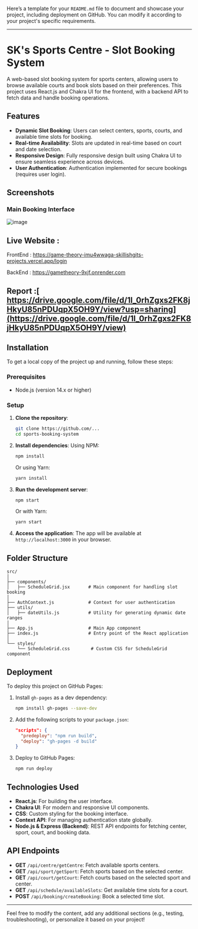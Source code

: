 Here’s a template for your `README.md` file to document and showcase your project, including deployment on GitHub. You can modify it according to your project's specific requirements.

---

# SK's Sports Centre - Slot Booking System

A web-based slot booking system for sports centers, allowing users to browse available courts and book slots based on their preferences. This project uses React.js and Chakra UI for the frontend, with a backend API to fetch data and handle booking operations.

## Features

- **Dynamic Slot Booking**: Users can select centers, sports, courts, and available time slots for booking.
- **Real-time Availability**: Slots are updated in real-time based on court and date selection.
- **Responsive Design**: Fully responsive design built using Chakra UI to ensure seamless experience across devices.
- **User Authentication**: Authentication implemented for secure bookings (requires user login).


## Screenshots

### Main Booking Interface
![image](https://github.com/user-attachments/assets/d1edc3f3-a529-4801-a55e-e324182da6fc)

## Live Website :
FrontEnd : https://game-theory-imu4wwaga-skillishgits-projects.vercel.app/login

BackEnd : https://gametheory-9xjf.onrender.com

## Report :[ https://drive.google.com/file/d/1l_0rhZgxs2FK8jHkyU85nPDUqpX5OH9Y/view?usp=sharing](https://drive.google.com/file/d/1l_0rhZgxs2FK8jHkyU85nPDUqpX5OH9Y/view)

## Installation

To get a local copy of the project up and running, follow these steps:

### Prerequisites

- Node.js (version 14.x or higher)

### Setup

1. **Clone the repository**:
    ```bash
    git clone https://github.com/...
    cd sports-booking-system
    ```

2. **Install dependencies**:
    Using NPM:
    ```bash
    npm install
    ```
    Or using Yarn:
    ```bash
    yarn install
    ```

3. **Run the development server**:
    ```bash
    npm start
    ```
    Or with Yarn:
    ```bash
    yarn start
    ```


5. **Access the application**:
   The app will be available at `http://localhost:3000` in your browser.

## Folder Structure

```
src/
│
├── components/
│   ├── ScheduleGrid.jsx       # Main component for handling slot booking
│
├── AuthContext.js             # Context for user authentication
├── utils/
│   ├── dateUtils.js           # Utility for generating dynamic date ranges
│
├── App.js                     # Main App component
├── index.js                   # Entry point of the React application
│
└── styles/
    └── ScheduleGrid.css        # Custom CSS for ScheduleGrid component
```

## Deployment

To deploy this project on GitHub Pages:

1. Install `gh-pages` as a dev dependency:
   ```bash
   npm install gh-pages --save-dev
   ```

2. Add the following scripts to your `package.json`:
   ```json
   "scripts": {
     "predeploy": "npm run build",
     "deploy": "gh-pages -d build"
   }
   ```

3. Deploy to GitHub Pages:
   ```bash
   npm run deploy
   ```
## Technologies Used

- **React.js**: For building the user interface.
- **Chakra UI**: For modern and responsive UI components.
- **CSS**: Custom styling for the booking interface.
- **Context API**: For managing authentication state globally.
- **Node.js & Express (Backend)**: REST API endpoints for fetching center, sport, court, and booking data.

## API Endpoints

- **GET** `/api/centre/getCentre`: Fetch available sports centers.
- **GET** `/api/sport/getSport`: Fetch sports based on the selected center.
- **GET** `/api/court/getCourt`: Fetch courts based on the selected sport and center.
- **GET** `/api/schedule/availableSlots`: Get available time slots for a court.
- **POST** `/api/booking/createBooking`: Book a selected time slot.

---

Feel free to modify the content, add any additional sections (e.g., testing, troubleshooting), or personalize it based on your project!

